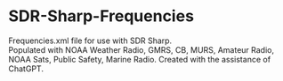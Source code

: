 # SDR-Sharp-Frequencies

Frequencies.xml file for use with SDR Sharp.  
Populated with NOAA Weather Radio, GMRS, CB, MURS, Amateur Radio, NOAA Sats, Public Safety, Marine Radio.
Created with the assistance of ChatGPT.
